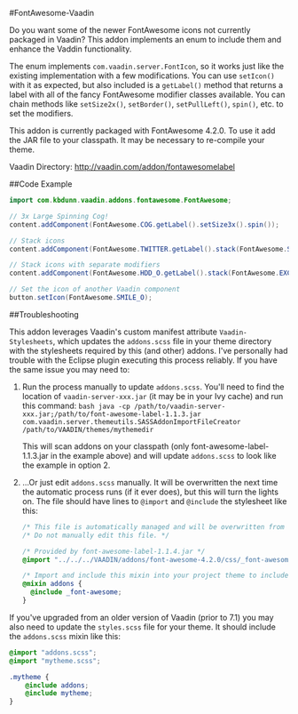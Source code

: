 #FontAwesome-Vaadin

Do you want some of the newer FontAwesome icons not currently packaged in Vaadin? This addon implements an enum to include them and enhance the Vaddin functionality. 

The enum implements `com.vaadin.server.FontIcon`, so it works just like the existing implementation with a few modifications. You can use `setIcon()` with it as expected, but also included is a `getLabel()` method that returns a label with all of the fancy FontAwesome modifier classes available. You can chain methods like `setSize2x()`, `setBorder()`, `setPullLeft()`, `spin()`, etc. to set the modifiers. 

This addon is currently packaged with FontAwesome 4.2.0. To use it add the JAR file to your classpath. It may be necessary to re-compile your theme.

Vaadin Directory: http://vaadin.com/addon/fontawesomelabel


##Code Example

```java
import com.kbdunn.vaadin.addons.fontawesome.FontAwesome;

// 3x Large Spinning Cog!
content.addComponent(FontAwesome.COG.getLabel().setSize3x().spin());

// Stack icons
content.addComponent(FontAwesome.TWITTER.getLabel().stack(FontAwesome.SQUARE_O).setSize3x());

// Stack icons with separate modifiers
content.addComponent(FontAwesome.HDD_O.getLabel().stack(FontAwesome.EXCLAMATION.getLabel().inverseColor()).setSize3x().reverseStackSize());

// Set the icon of another Vaadin component
button.setIcon(FontAwesome.SMILE_O);
```

##Troubleshooting

This addon leverages Vaadin's custom manifest attribute `Vaadin-Stylesheets`, which updates the `addons.scss` file in your theme directory with the stylesheets required by this (and other) addons. I've personally had trouble with the Eclipse plugin executing this process reliably. If you have the same issue you may need to:

  1.  Run the process manually to update `addons.scss`. You'll need to find the location of `vaadin-server-xxx.jar` (it may be in your Ivy cache) and run this command:
	```bash
	java -cp /path/to/vaadin-server-xxx.jar;/path/to/font-awesome-label-1.1.3.jar com.vaadin.server.themeutils.SASSAddonImportFileCreator /path/to/VAADIN/themes/mythemedir
	```
      
      This will scan addons on your classpath (only font-awesome-label-1.1.3.jar in the example above) and will update `addons.scss` to look like the example in option 2.
  2.  ...Or just edit `addons.scss` manually. It will be overwritten the next time the automatic process runs (if it ever does), but this will turn the lights on. The file should have lines to `@import` and `@include` the stylesheet like this:
      ```scss
      /* This file is automatically managed and will be overwritten from time to time. */
      /* Do not manually edit this file. */
      
      /* Provided by font-awesome-label-1.1.4.jar */
      @import "../../../VAADIN/addons/font-awesome-4.2.0/css/_font-awesome.scss";
      
      /* Import and include this mixin into your project theme to include the addon themes */
      @mixin addons {
      	@include _font-awesome;
      }
      ```

If you've upgraded from an older version of Vaadin (prior to 7.1) you may also need to update the `styles.scss` file for your theme. It should include the `addons.scss` mixin like this:

```scss
@import "addons.scss";
@import "mytheme.scss";

.mytheme {
	@include addons;
	@include mytheme;
}
```
